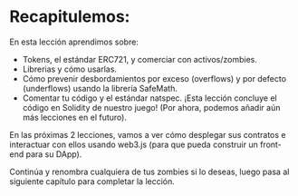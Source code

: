 # Recapitulemos:
En esta lección aprendimos sobre:

- Tokens, el estándar ERC721, y comerciar con activos/zombies.
- Librerias y cómo usarlas.
- Cómo prevenir desbordamientos por exceso (overflows) y por defecto (underflows) usando la librería SafeMath.
- Comentar tu código y el estándar natspec.
¡Esta lección concluye el código en Solidity de nuestro juego! (Por ahora, podemos añadir aún más lecciones en el futuro).

En las próximas 2 lecciones, vamos a ver cómo desplegar sus contratos e interactuar con ellos usando web3.js (para que pueda construir un front-end para su DApp).

Continúa y renombra cualquiera de tus zombies si lo deseas, luego pasa al siguiente capítulo para completar la lección.